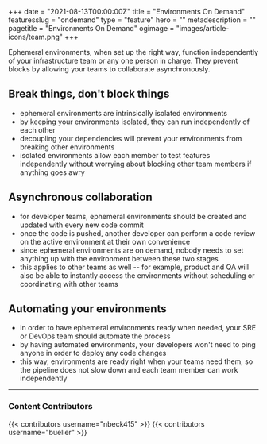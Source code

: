 +++
date = "2021-08-13T00:00:00Z"
title = "Environments On Demand"
featuresslug = "ondemand"
type = "feature"
hero = ""
metadescription = ""
pagetitle = "Environments On Demand"
ogimage = "images/article-icons/team.png"
+++

Ephemeral environments, when set up the right way, function independently of your infrastructure team or any one person in charge. They prevent blocks by allowing your teams to collaborate asynchronously.


## Break things, don't block things
- ephemeral environments are intrinsically isolated environments
- by keeping your environments isolated, they can run independently of each other
- decoupling your dependencies will prevent your environments from breaking other environments
- isolated environments allow each member to test features independently without worrying about blocking other team members if anything goes awry


## Asynchronous collaboration
- for developer teams, ephemeral environments should be created and updated with every new code commit
- once the code is pushed, another developer can perform a code review on the active environment at their own convenience
- since ephemeral environments are on demand, nobody needs to set anything up with the environment between these two stages
- this applies to other teams as well -- for example, product and QA will also be able to instantly access the environments without scheduling or coordinating with other teams



## Automating your environments
- in order to have ephemeral environments ready when needed, your SRE or DevOps team should automate the process
- by having automated environments, your developers won't need to ping anyone in order to deploy any code changes
- this way, environments are ready right when your teams need them, so the pipeline does not slow down and each team member can work independently





----
### Content Contributors

{{< contributors username="nbeck415" >}}
{{< contributors username="bueller" >}}
